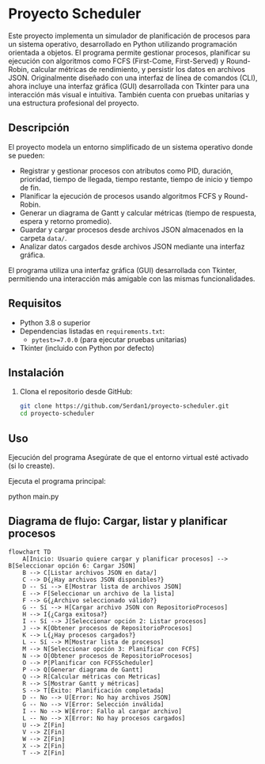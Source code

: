 # Proyecto Scheduler

Este proyecto implementa un simulador de planificación de procesos para un sistema operativo, desarrollado en Python utilizando programación orientada a objetos. El programa permite gestionar procesos, planificar su ejecución con algoritmos como FCFS (First-Come, First-Served) y Round-Robin, calcular métricas de rendimiento, y persistir los datos en archivos JSON. Originalmente diseñado con una interfaz de línea de comandos (CLI), ahora incluye una interfaz gráfica (GUI) desarrollada con Tkinter para una interacción más visual e intuitiva. También cuenta con pruebas unitarias y una estructura profesional del proyecto.

## Descripción

El proyecto modela un entorno simplificado de un sistema operativo donde se pueden:
- Registrar y gestionar procesos con atributos como PID, duración, prioridad, tiempo de llegada, tiempo restante, tiempo de inicio y tiempo de fin.
- Planificar la ejecución de procesos usando algoritmos FCFS y Round-Robin.
- Generar un diagrama de Gantt y calcular métricas (tiempo de respuesta, espera y retorno promedio).
- Guardar y cargar procesos desde archivos JSON almacenados en la carpeta `data/`.
- Analizar datos cargados desde archivos JSON mediante una interfaz gráfica.

El programa utiliza una interfaz gráfica (GUI) desarrollada con Tkinter, permitiendo una interacción más amigable con las mismas funcionalidades.

## Requisitos

- Python 3.8 o superior
- Dependencias listadas en `requirements.txt`:
  - `pytest>=7.0.0` (para ejecutar pruebas unitarias)
- Tkinter (incluido con Python por defecto)

## Instalación

1. Clona el repositorio desde GitHub:
   ```bash
   git clone https://github.com/Serdan1/proyecto-scheduler.git
   cd proyecto-scheduler

## Uso

Ejecución del programa
Asegúrate de que el entorno virtual esté activado (si lo creaste).

Ejecuta el programa principal:

python main.py



## Diagrama de flujo: Cargar, listar y planificar procesos

```mermaid
flowchart TD
    A[Inicio: Usuario quiere cargar y planificar procesos] --> B[Seleccionar opción 6: Cargar JSON]
    B --> C[Listar archivos JSON en data/]
    C --> D{¿Hay archivos JSON disponibles?}
    D -- Sí --> E[Mostrar lista de archivos JSON]
    E --> F[Seleccionar un archivo de la lista]
    F --> G{¿Archivo seleccionado válido?}
    G -- Sí --> H[Cargar archivo JSON con RepositorioProcesos]
    H --> I{¿Carga exitosa?}
    I -- Sí --> J[Seleccionar opción 2: Listar procesos]
    J --> K[Obtener procesos de RepositorioProcesos]
    K --> L{¿Hay procesos cargados?}
    L -- Sí --> M[Mostrar lista de procesos]
    M --> N[Seleccionar opción 3: Planificar con FCFS]
    N --> O[Obtener procesos de RepositorioProcesos]
    O --> P[Planificar con FCFSScheduler]
    P --> Q[Generar diagrama de Gantt]
    Q --> R[Calcular métricas con Metricas]
    R --> S[Mostrar Gantt y métricas]
    S --> T[Éxito: Planificación completada]
    D -- No --> U[Error: No hay archivos JSON]
    G -- No --> V[Error: Selección inválida]
    I -- No --> W[Error: Fallo al cargar archivo]
    L -- No --> X[Error: No hay procesos cargados]
    U --> Z[Fin]
    V --> Z[Fin]
    W --> Z[Fin]
    X --> Z[Fin]
    T --> Z[Fin]
